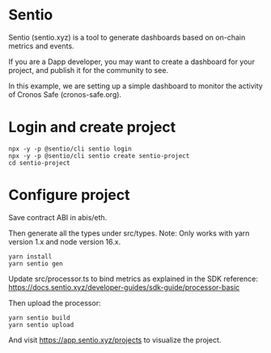 # Sentio

Sentio (sentio.xyz) is a tool to generate dashboards based on on-chain metrics and events.

If you are a Dapp developer, you may want to create a dashboard for your project, and publish it for the community to see.

In this example, we are setting up a simple dashboard to monitor the activity of Cronos Safe (cronos-safe.org).

# Login and create project

```
npx -y -p @sentio/cli sentio login
npx -y -p @sentio/cli sentio create sentio-project
cd sentio-project
```

# Configure project

Save contract ABI in abis/eth.

Then generate all the types under src/types. Note: Only works with yarn version 1.x and node version 16.x. 

```
yarn install
yarn sentio gen
```

Update src/processor.ts to bind metrics as explained in the SDK reference: https://docs.sentio.xyz/developer-guides/sdk-guide/processor-basic

Then upload the processor:

```
yarn sentio build
yarn sentio upload
```

And visit https://app.sentio.xyz/projects to visualize the project.

